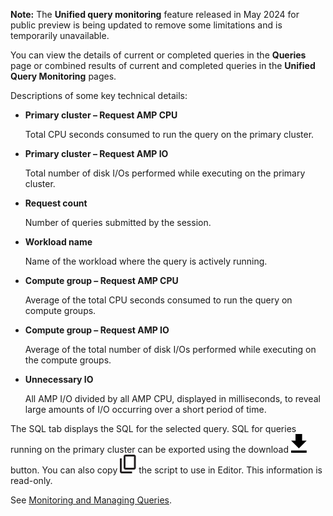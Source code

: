**Note:** The **Unified query monitoring** feature released in May 2024 for public preview is being updated to remove some limitations and is temporarily unavailable.

You can view the details of current or completed queries in the **Queries** page or combined results of current and completed queries in the **Unified Query Monitoring** pages.

Descriptions of some key technical details:

-   **Primary cluster – Request AMP CPU**

    Total CPU seconds consumed to run the query on the primary cluster.


-   **Primary cluster – Request AMP IO**

    Total number of disk I/Os performed while executing on the primary cluster.


-   **Request count**

    Number of queries submitted by the session.


-   **Workload name**

    Name of the workload where the query is actively running.


-   **Compute group – Request AMP CPU**

    Average of the total CPU seconds consumed to run the query on compute groups.


-   **Compute group – Request AMP IO**

    Average of the total number of disk I/Os performed while executing on the compute groups.


-   **Unnecessary IO**

    All AMP I/O divided by all AMP CPU, displayed in milliseconds, to reveal large amounts of I/O occurring over a short period of time.


The SQL tab displays the SQL for the selected query. SQL for queries running on the primary cluster can be exported using the download ![""](Images/qie1590719586762.svg) button. You can also copy ![""](Images/age1724955764928.svg) the script to use in Editor. This information is read-only.

See [Monitoring and Managing Queries](https://docs.teradata.com/access/sources/dita/topic?dita:topicPath=jno1704723425644.dita).

